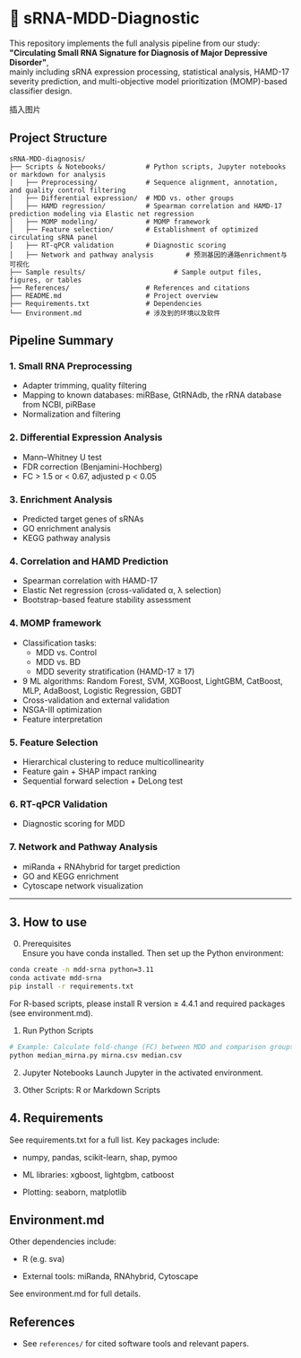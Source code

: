 # 🧠 sRNA-MDD-Diagnostic

This repository implements the full analysis pipeline from our study:  
**"Circulating Small RNA Signature for Diagnosis of Major Depressive Disorder"**,  
mainly including sRNA expression processing, statistical analysis, HAMD-17 severity prediction, and multi-objective model prioritization (MOMP)-based classifier design.


插入图片   


## Project Structure
```
sRNA-MDD-diagnosis/
├── Scripts & Notebooks/          # Python scripts, Jupyter notebooks or markdown for analysis
│   ├── Preprocessing/            # Sequence alignment, annotation, and quality control filtering
│   ├── Differential expression/  # MDD vs. other groups
│   ├── HAMD regression/          # Spearman correlation and HAMD-17 prediction modeling via Elastic net regression 
│   ├── MOMP modeling/            # MOMP framework
│   ├── Feature selection/        # Establishment of optimized circulating sRNA panel
│   ├── RT-qPCR validation        # Diagnostic scoring
│   ├── Network and pathway analysis        # 预测基因的通路enrichment与可视化
├── Sample results/                      # Sample output files, figures, or tables
├── References/                   # References and citations
├── README.md                     # Project overview
├── Requirements.txt              # Dependencies
└── Environment.md                # 涉及到的环境以及软件
```

## Pipeline Summary

### 1. **Small RNA Preprocessing**
- Adapter trimming, quality filtering
- Mapping to known databases: miRBase, GtRNAdb, the rRNA database from NCBI, piRBase
- Normalization and filtering

### 2. **Differential Expression Analysis**
- Mann–Whitney U test
- FDR correction (Benjamini-Hochberg)
- FC > 1.5 or < 0.67, adjusted p < 0.05

### 3. **Enrichment Analysis**
- Predicted target genes of sRNAs  
- GO enrichment analysis  
- KEGG pathway analysis  

### 4. **Correlation and HAMD Prediction**
- Spearman correlation with HAMD-17
- Elastic Net regression (cross-validated α, λ selection)
- Bootstrap-based feature stability assessment

### 4. **MOMP framework**
- Classification tasks:
  - MDD vs. Control
  - MDD vs. BD
  - MDD severity stratification (HAMD-17 ≥ 17)
- 9 ML algorithms: Random Forest, SVM, XGBoost, LightGBM, CatBoost, MLP, AdaBoost, Logistic Regression, GBDT
- Cross-validation and external validation 
- NSGA-III optimization
- Feature interpretation

### 5. **Feature Selection**
- Hierarchical clustering to reduce multicollinearity
- Feature gain + SHAP impact ranking
- Sequential forward selection + DeLong test

### 6. **RT-qPCR Validation**
- Diagnostic scoring for MDD

### 7. **Network and Pathway Analysis**
- miRanda + RNAhybrid for target prediction
- GO and KEGG enrichment
- Cytoscape network visualization
---



## 3.  How to use

0. Prerequisites  
Ensure you have conda installed. Then set up the Python environment:  
```bash
conda create -n mdd-srna python=3.11
conda activate mdd-srna
pip install -r requirements.txt
```
For R-based scripts, please install R version ≥ 4.4.1 and required packages (see environment.md).  

1. Run Python Scripts
```bash
# Example: Calculate fold-change (FC) between MDD and comparison groups based on median expression values:
python median_mirna.py mirna.csv median.csv
```
2. Jupyter Notebooks
   Launch Jupyter in the activated environment.
   
3. Other Scripts: R or Markdown Scripts

## 4. Requirements
See requirements.txt for a full list. Key packages include:  

* numpy, pandas, scikit-learn, shap, pymoo

* ML libraries: xgboost, lightgbm, catboost

* Plotting: seaborn, matplotlib


## Environment.md

Other dependencies include:  

* R (e.g. sva)  

* External tools: miRanda, RNAhybrid, Cytoscape   

See environment.md for full details.  

## References
- See `references/` for cited software tools and relevant papers.

